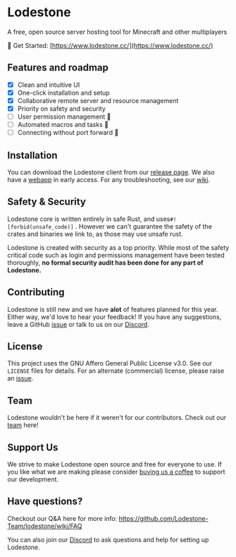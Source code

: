 # Lodestone

A free, open source server hosting tool for Minecraft and other multiplayers

🔗 Get Started: [https://www.lodestone.cc/](https://www.lodestone.cc/)

## Features and roadmap

- [x] Clean and intuitive UI
- [x] One-click installation and setup
- [x] Collaborative remote server and resource management
- [x] Priority on safety and security
- [ ] User permission management 🚧
- [ ] Automated macros and tasks 🚧
- [ ] Connecting without port forward 🚧

## Installation

You can download the Lodestone client from our [release page](https://github.com/Lodestone-Team/dashboard/releases/latest). We also have a [webapp](https://www.lodestone.cc/) in early access. For any troubleshooting, see our [wiki](https://github.com/Lodestone-Team/dashboard/wiki).

## Safety & Security

Lodestone core is written entirely in safe Rust, and uses`#![forbid(unsafe_code)]` . However we can't guarantee the safety of the crates and binaries we link to, as those may use unsafe rust.

Lodestone is created with security as a top priority. While most of the safety critical code such as login and permissions management have been tested thoroughly, **no formal security audit has been done for any part of Lodestone.**


## Contributing

Lodestone is still new and we have **alot** of features planned for this year. Either way, we'd love to hear your feedback! If you have any suggestions, leave a GitHub [issue](https://github.com/Lodestone-Team/lodestone/issues) or talk to us on our [Discord](https://discord.gg/PkHXRQXkf6).


## License

This project uses the GNU Affero General Public License v3.0. See our `LICENSE` files for details. For an alternate (commercial) license, please raise an [issue](https://github.com/Lodestone-Team/lodestone/issues).


## Team

Lodestone wouldn't be here if it weren't for our contributors. Check out our [team](https://github.com/orgs/Lodestone-Team/people) here!

## Support Us

We strive to make Lodestone open source and free for everyone to use. If you like what we are making please consider [buying us a coffee](https://ko-fi.com/lodestone_team) to support our development.

## Have questions?

Checkout our Q&A here for more info: https://github.com/Lodestone-Team/lodestone/wiki/FAQ

You can also join our [Discord](https://discord.gg/PkHXRQXkf6) to ask questions and help for setting up Lodestone.
